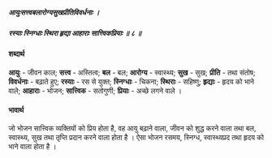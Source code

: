 ##### आयुःसत्त्वबलारोग्यसुखप्रीतिविवर्धनाः ।
##### रस्याः स्निग्धाः स्थिरा हृद्या आहाराः सात्त्विकप्रियाः ॥ ८ ॥

#### शब्दार्थ

**आयुः** - जीवन काल; **सत्त्व** - अस्तित्व; **बल** - बल; **आरोग्य** - स्वास्थ्य; **सुख** - सुख; **प्रीति** - तथा संतोष; **विवर्धनाः** - बढ़ाते हुए; **रस्याः** - रस से युक्त; **स्निग्धाः** - चिकना; **स्थिराः** - सहिष्णु; **हृद्याः** - हृदय को भाने वाले; **आहाराः** - भोजन; **सात्त्विक** - सतोगुणी; **प्रियाः** - अच्छे लगने वाले ।

#### भावार्थ

जो भोजन सात्त्विक व्यक्तियों को प्रिय होता है, वह आयु बढ़ाने वाला, जीवन को शुद्ध करने वाला तथा बल, स्वास्थ्य, सुख तथा तृप्ति प्रदान करने वाला होता है । ऐसा भोजन रसमय, स्निग्ध, स्वास्थ्यप्रद तथा हृदय को भाने वाला होता है ।